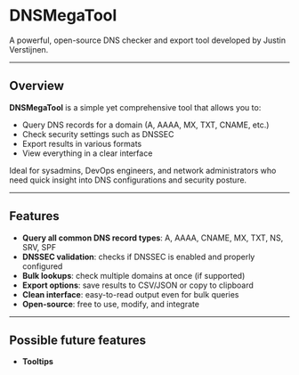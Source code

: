 # DNSMegaTool

A powerful, open-source DNS checker and export tool developed by Justin Verstijnen.

---

## Overview

**DNSMegaTool** is a simple yet comprehensive tool that allows you to:
- Query DNS records for a domain (A, AAAA, MX, TXT, CNAME, etc.)
- Check security settings such as DNSSEC
- Export results in various formats
- View everything in a clear interface

Ideal for sysadmins, DevOps engineers, and network administrators who need quick insight into DNS configurations and security posture.

---

## Features

- **Query all common DNS record types**: A, AAAA, CNAME, MX, TXT, NS, SRV, SPF
- **DNSSEC validation**: checks if DNSSEC is enabled and properly configured
- **Bulk lookups**: check multiple domains at once (if supported)
- **Export options**: save results to CSV/JSON or copy to clipboard
- **Clean interface**: easy-to-read output even for bulk queries
- **Open-source**: free to use, modify, and integrate

---

## Possible future features

- **Tooltips**

